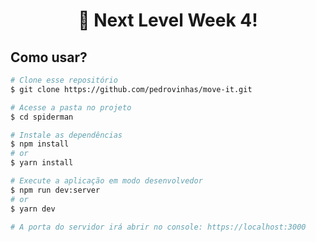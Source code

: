 <div align="center"
  <img src="https://github.com/Pedrovinhas/move-it/blob/master/public/logo-full.svg"/>
  <h1> 🚀 Next Level Week 4! </h1>
</div>


## Como usar?

```bash
# Clone esse repositório
$ git clone https://github.com/pedrovinhas/move-it.git

# Acesse a pasta no projeto
$ cd spiderman

# Instale as dependências
$ npm install
# or
$ yarn install

# Execute a aplicação em modo desenvolvedor
$ npm run dev:server
# or
$ yarn dev

# A porta do servidor irá abrir no console: https://localhost:3000
```
